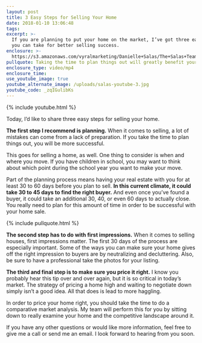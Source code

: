 ```yaml
---
layout: post
title: 3 Easy Steps for Selling Your Home
date: 2018-01-10 13:06:48
tags:
excerpt: >-
  If you are planning to put your home on the market, I’ve got three easy steps
  you can take for better selling success.
enclosure: >-
  https://s3.amazonaws.com/vyralmarketing/Danielle+Salas/The+Salas+Team-+3+Easy+Steps+for+Selling+Your+Home.mp4
pullquote: Taking the time to plan things out will greatly benefit your listing.
enclosure_type: video/mp4
enclosure_time:
use_youtube_image: true
youtube_alternate_image: /uploads/salas-youtube-3.jpg
youtube_code: _zqIGulibKs
---
```



{% include youtube.html %}

Today, I’d like to share three easy steps for selling your home.

**The first step I recommend is planning.** When it comes to selling, a lot of mistakes can come from a lack of preparation. If you take the time to plan things out, you will be more successful.

This goes for selling a home, as well. One thing to consider is when and where you move. If you have children in school, you may want to think about which point during the school year you want to make your move.

Part of the planning process means having your real estate with you for at least 30 to 60 days before you plan to sell. **In this current climate, it could take 30 to 45 days to find the right buyer.** And even once you’ve found a buyer, it could take an additional 30, 40, or even 60 days to actually close. You really need to plan for this amount of time in order to be successful with your home sale.

{% include pullquote.html %}

**The second step has to do with first impressions.** When it comes to selling houses, first impressions matter. The first 30 days of the process are especially important. Some of the ways you can make sure your home gives off the right impression to buyers are by neutralizing and decluttering. Also, be sure to have a professional take the photos for your listing.

**The third and final step is to make sure you price it right.** I know you probably hear this tip over and over again, but it is so critical in today’s market. The strategy of pricing a home high and waiting to negotiate down simply isn’t a good idea. All that does is lead to more haggling.

In order to price your home right, you should take the time to do a comparative market analysis. My team will perform this for you by sitting down to really examine your home and the competitive landscape around it.

If you have any other questions or would like more information, feel free to give me a call or send me an email. I look forward to hearing from you soon.